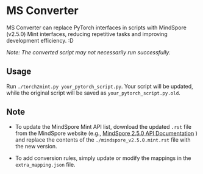 # MS Converter

MS Converter can replace PyTorch interfaces in scripts with MindSpore (v2.5.0) Mint interfaces, reducing repetitive tasks and improving development efficiency. :D

*Note: The converted script may not necessarily run successfully.*

## Usage

Run `./torch2mint.py your_pytorch_script.py`. Your script will be updated, while the original script will be saved as `your_pytorch_script.py.old`.

## Note

- To update the MindSpore Mint API list, download the updated `.rst` file from the MindSpore website (e.g., [MindSpore 2.5.0 API Documentation](https://gitee.com/mindspore/mindspore/blob/v2.5.0/docs/api/api_python/mindspore.mint.rst#) ) and replace the contents of the `./mindspore_v2.5.0.mint.rst` file with the new version.

- To add conversion rules, simply update or modify the mappings in the `extra_mapping.json` file.